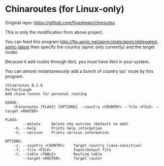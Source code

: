 # Chinaroutes (for Linux-only)

Original repo: https://github.com/fivesheep/chnroutes

This is only the modification from above project.

You can feed this program http://ftp.apnic.net/apnic/stats/apnic/delegated-apnic-latest then specify the country (apnic only currently) and the target router.

Because it add routes through libnl, you must have libnl in your system.

You can almost instantaneously add a bunch of country ips' route by this program.

```
chinaroutes 0.1.0
PerfectLaugh
Add china routes for personal routing

USAGE:
    chinaroutes [FLAGS] [OPTIONS] --country <COUNTRY> --file <FILE> --target <ROUTER>

FLAGS:
        --delete     Delete the entries (Default to add)
    -h, --help       Prints help information
    -V, --version    Prints version information

OPTIONS:
    -c, --country <COUNTRY>    Target country (case-sensitive)
    -f, --file <FILE>          Input/Output file
    -t, --table <TABLE>        Routing table
        --target <ROUTER>      Target router
```
